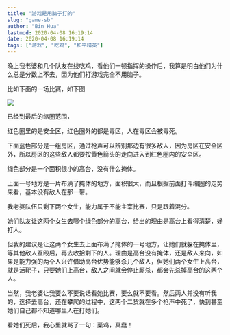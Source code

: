 ```yaml
---
title: "游戏是用脑子打的"
slug: "game-sb"
author: "Bin Hua"
lastmod: 2020-04-08 16:19:14
date: 2020-04-08 16:19:14
tags: ["游戏", "吃鸡", "和平精英"]
---
```


晚上我老婆和几个队友在线吃鸡，看他们一顿指挥的操作后，我算是明白他们为什么总是分数上不去，因为他们打游戏完全不用脑子。

比如下面的一场比赛，如下图

![](/imgs/gamesb.jpg)

已经到最后的缩圈范围，

红色圈里的是安全区，红色圈外的都是毒区，人在毒区会被毒死。

下面蓝色部分是一组房区，通过枪声可以辨别那边有很多敌人，因为房区在安全区外，所以房区的这些敌人都要按黄色箭头的走向进入到红色圈内的安全区。

绿色部分是一个面积很小的高台，没有什么掩体。

上面一号地方是一片布满了掩体的地方，面积很大，而且根据前面打斗缩圈的走势来看，基本没有敌人在那一带。

我老婆队伍只剩下两个女生，能力属于不能主宰比赛，只是跟着混分。

她们队友让这两个女生去哪个绿色部分的高台，给出的理由是高台上看得清楚，好打人。

但我的建议是让这两个女生去上面布满了掩体的一号地方，让她们就躲在掩体里，等其他敌人互殴后，再去收拾剩下的人。理由是高台没有掩体，还是敌人来向，如果是能力强的两个人兴许借助高台优势能够杀几个敌人，但她们两个女生上高台，就是活靶子，只要她们上高台，敌人之间就会停止厮杀，都会先杀掉高台的这两个人。

当然，我老婆让我要么不要说话看她比赛，要么就不要看。然后两人并没有听我的，选择去高台，还在攀爬的过程中，这两个二货就在多个枪声中死了，快到甚至她们自己都不知道哪里人在打她们。

看她们死后，我心里就骂了一句：菜鸡，真蠢！
